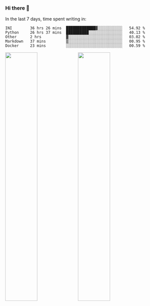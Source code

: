 ### Hi there 👋

In the last 7 days, time spent writing in:

<!--START_SECTION:waka-->
```text
INI        36 hrs 26 mins  █████████████▓░░░░░░░░░░░   54.92 % 
Python     26 hrs 37 mins  ██████████░░░░░░░░░░░░░░░   40.13 % 
Other      2 hrs           ▓░░░░░░░░░░░░░░░░░░░░░░░░   03.02 % 
Markdown   37 mins         ▒░░░░░░░░░░░░░░░░░░░░░░░░   00.95 % 
Docker     23 mins         ░░░░░░░░░░░░░░░░░░░░░░░░░   00.59 % 
```
<!--END_SECTION:waka-->

<img src="https://wakatime.com/share/@jimtje/5d0c92de-08f8-4a72-8f2f-6a9693d1e318.svg" width=45% height=45%> <img src="https://wakatime.com/share/@jimtje/501498ae-bda5-4da7-a89d-b40bcdd5556d.svg" width=45% height=45%>
